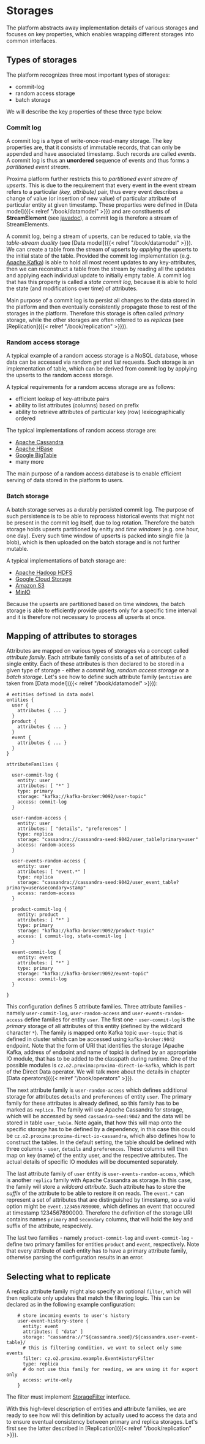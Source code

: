 # Storages

The platform abstracts away implementation details of various storages and focuses on key properties, which enables wrapping different storages into common interfaces.

## Types of storages

The platform recognizes three most important types of storages:
 * commit-log
 * random access storage
 * batch storage

We will describe the key properties of these three type below.

### Commit log
A commit log is a type of write-once-read-many storage. The key properties are, that it consists of immutable records, that can only be appended and have associated timestamp. Such records are called _events_. A commit log is thus an **unordered** sequence of events and thus forms a _partitioned event stream_.

Proxima platform further restricts this to _partitioned event stream of upserts_.
This is due to the requirement that every event in the event stream refers to a particular _(key, attribute)_ pair, thus every event describes a change of value (or insertion of new value) of particular attribute of particular entity at given timestamp. These proparties were defined in [Data model]({{< relref "/book/datamodel" >}}) and are constituents of **StreamElement** (see [javadoc](https://proxima.datadriven.cz/javadoc/latest/cz/o2/proxima/core/storage/StreamElement.html)), a commit log is therefore a stream of StreamElements.

A commit log, being a stream of upserts, can be reduced to table, via the _table-stream duality_ (see [Data model]({{< relref "/book/datamodel" >}}). We can create a table from the stream of upserts by _applying_ the upserts to the initial state of the table. Provided the commit log implementation (e.g. [Apache Kafka](https://kafka.apache.org/)) is able to hold all most recent updates to any key-attributes, then we can reconstruct a table from the stream by reading all the updates and applying each individual update to initially empty table. A commit log that has this property is called a _state commit log_, because it is able to hold the state (and modifications over time) of attributes.

Main purpose of a commit log is to persist all changes to the data stored in the platform and then eventually consistently propagate those to rest of the storages in the platform. Therefore this storage is often called _primary_ storage, while the other storages are often referred to as _replicas_ (see [Replication]({{< relref "/book/replication" >}})).

### Random access storage
A typical example of a random access storage is a NoSQL database, whose data can be accessed via random _get_ and _list_ requests. Such storage is an implementation of table, which can be derived from commit log by applying the upserts to the random access storage.

A typical requirements for a random access storage are as follows:
 * efficient lookup of key-attribute pairs
 * ability to list attributes (columns) based on prefix
 * ability to retrieve attributes of particular key (row) lexicographically ordered

The typical implementations of random access storage are:
 * [Apache Cassandra](https://cassandra.apache.org/_/index.html)
 * [Apache HBase](https://hbase.apache.org/)
 * [Google BigTable](https://cloud.google.com/bigtable)
 * many more

The main purpose of a random access database is to enable efficient serving of data stored in the platform to users.

### Batch storage
A batch storage serves as a durably persisted commit log. The purpose of such persistence is to be able to reprocess historical events that might not be present in the commit log itself, due to log rotation. Therefore the batch storage holds upserts partitioned by enitty and _time windows_ (e.g. one hour, one day). Every such time window of upserts is packed into single file (a blob), which is then uploaded on the batch storage and is not further mutable.

A typical implementations of batch storage are:
 * [Apache Hadoop HDFS](https://hadoop.apache.org/)
 * [Google Cloud Storage](https://cloud.google.com/storage)
 * [Amazon S3](https://aws.amazon.com/s3/)
 * [MinIO](https://min.io/)

Because the upserts are partitioned based on time windows, the batch storage is able to efficiently provide upserts only for a specific time interval and it is therefore not necessary to process all upserts at once.

## Mapping of attributes to storages

Attributes are mapped on various types of storages via a concept called _attribute family_. Each attribute family consists of a set of attributes of a single entity. Each of these attributes is then declared to be stored in a given type of storage - either a _commit log_, _random access storage_ or a _batch storage_. Let's see how to define such attribute family (`entities` are taken from [Data model]({{< relref "/book/datamodel" >}})):
```
# entities defined in data model
entities {
  user {
    attributes { ... }
  }
  product {
    attributes { ... }
  }
  event {
    attributes { ... }
  }
}

attributeFamilies {

  user-commit-log {
    entity: user
    attributes: [ "*" ]
    type: primary
    storage: "kafka://kafka-broker:9092/user-topic"
    access: commit-log
  }

  user-random-access {
    entity: user
    attributes: [ "details", "preferences" ]
    type: replica
    storage: "cassandra://cassandra-seed:9042/user_table?primary=user"
    access: random-access
  }

  user-events-random-access {
    entity: user
    attributes: [ "event.*" ]
    type: replica
    storage: "cassandra://cassandra-seed:9042/user_event_table?primary=user&secondary=stamp"
    access: random-access
  }

  product-commit-log {
    entity: product
    attributes: [ "*" ]
    type: primary
    storage: "kafka://kafka-broker:9092/product-topic"
    access: [ commit-log, state-commit-log ]
  }

  event-commit-log {
    entity: event
    attributes: [ "*" ]
    type: primary
    storage: "kafka://kafka-broker:9092/event-topic"
    access: commit-log
  }

}
```

This configuration defines 5 attribute families. Three attribute families - namely `user-commit-log`, `user-random-access` and `user-events-random-access` define families for entity `user`. The first one - `user-commit-log` is the _primary_ storage of all attributes of this entity (defined by the wildcard character `*`). The family is mapped onto Kafka topic `user-topic` that is defined in cluster which can be accessed using `kafka-broker:9042` endpoint. Note that the form of URI that identifies the storage (Apache Kafka, address of endpoint and name of topic) is defined by an appropriate IO module, that has to be added to the classpath during runtime. One of the possible modules is `cz.o2.proxima:proxima-direct-io-kafka`, which is part of the Direct Data operator. We will talk more about the details in chapter [Data operators]({{< relref "/book/operators" >}}).

The next attribute family is `user-random-access` which defines additional storage for attributes `details` and `preferences` of entity `user`. The primary family for these attributes is already defined, so this family has to be marked as `replica`. The family will use Apache Cassandra for storage, which will be accessed by seed `cassandra-seed:9042` and the data will be stored in table `user_table`. Note again, that how this will map onto the specific storage has to be defined by a dependency, in this case this could be `cz.o2.proxima:proxima-direct-io-cassandra`, which also defines how to construct the tables. In the default setting, the table should be defined with three columns - `user`, `details` and `preferences`. These columns will then map on key (name) of the entity user, and the respective attributes. The actual details of specific IO modules will be documented separately.

The last attribute family of `user` entity is `user-events-random-access`, which is another `replica` family with Apache Cassandra as storage. In this case, the family will store a _wildcard attribute_. Such attribute has to store the _suffix_ of the attribute to be able to restore it on reads. The `event.*` can represent a set of attributes that are distinguished by timestamp, so a valid option might be `event.1234567890000`, which defines an event that occured at timestamp 1234567890000. Therefore the definition of the storage URI contains names `primary` and `secondary` columns, that will hold the key and suffix of the attribute, respecively.

The last two families - namely `product-commit-log` and `event-commit-log` - define two primary families for entities `product` and `event`, respectively. Note that every attribute of each entity has to have a primary attribute family, otherwise parsing the configuration results in an error.

## Selecting what to replicate

A replica attribute family might also specify an optional `filter`, which will then replicate only updates that match the filtering logic. This can be declared as in the following example configuration:
```
    # store incoming events to user's history
    user-event-history-store {
      entity: event
      attributes: [ "data" ]
      storage: "cassandra://"${cassandra.seed}/${cassandra.user-event-table}/
      # this is filtering condition, we want to select only some events
      filter: cz.o2.proxima.example.EventHistoryFilter
      type: replica
      # do not use this family for reading, we are using it for export only
      access: write-only
    }
```

The filter must implement [StorageFilter](https://proxima.datadriven.cz/javadoc/latest/cz/o2/proxima/core/storage/StorageFilter.html) interface.

With this high-level description of entities and attribute families, we are ready to see how will this definition by actually used to access the data and to ensure eventual consistency between primary and replica storages. Let's first see the latter described in [Replication]({{< relref "/book/replication" >}}).

